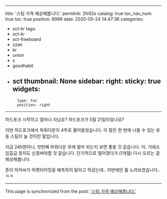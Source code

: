 
---
title: '스팀 가격 예상해봅니다.'
permlink: 2fr62s
catalog: true
toc_nav_num: true
toc: true
position: 9999
date: 2020-05-24 14:47:36
categories:
- sct-kr
tags:
- sct-kr
- sct-freeboard
- zzan
- kr
- union
- s
- goodhabit
- sct
thumbnail: None
sidebar:
    right:
        sticky: true
widgets:
    -
        type: toc
        position: right
---


하드포크 시작하고 얼마나 지났죠? 하드포크가 5월 21일이었나요?


이번 하드포크에서 파워다운이 4주로 줄어들었습니다. 이 말은 한 번에 나올 수 있는 유동 스팀이 늘 것이란 말입니다. 

지금  240원이니, 첫번째 파워다운 후에 얼마 되는지 보면 좋을 것 같습니다. 아, 거래소 입출금 정지도 신경써야할 것 같습니다.  단기적으로 떨어졌다가 (1개월) 다시 오르는 걸 예상해봅니다.

존리 아저씨가 마켓타이밍을 예측하지 말라고 하셨는데..
이번에만 좀 노려보겠습니다.. ㅋㅋ

- - -

This page is synchronized from the post: ['스팀 가격 예상해봅니다.'](https://steemit.com/@jacobyu/2fr62s)
